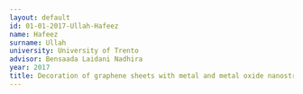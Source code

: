 ```yaml
---
layout: default 
id: 01-01-2017-Ullah-Hafeez
name: Hafeez
surname: Ullah
university: University of Trento
advisor: Bensaada Laidani Nadhira
year: 2017
title: Decoration of graphene sheets with metal and metal oxide nanostructures by low pressure plasma deposition
---
```

